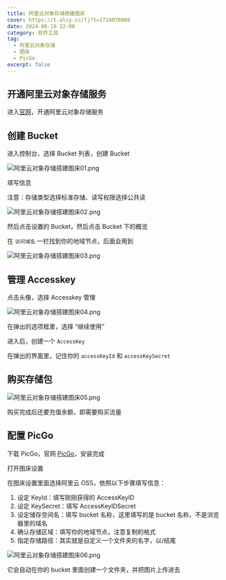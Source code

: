 ```yaml
---
title: 阿里云对象存储搭建图床
cover: https://t.alcy.cc/fj?t=1724076000
date: 2024-08-19 22:00
category: 软件工具
tag: 
  - 阿里云对象存储
  - 图床
  - PicGo
excerpt: false
---
```


## 开通阿里云对象存储服务
进入[官网](https://www.aliyun.com/product/oss)，开通阿里云对象存储服务

## 创建 Bucket
进入控制台，选择 Bucket 列表，创建 Bucket

![阿里云对象存储搭建图床01.png](https://zhf-picture.oss-cn-qingdao.aliyuncs.com/my-img/阿里云对象存储搭建图床01.png)

填写信息

注意：存储类型选择标准存储、读写权限选择公共读

![阿里云对象存储搭建图床02.png](https://zhf-picture.oss-cn-qingdao.aliyuncs.com/my-img/阿里云对象存储搭建图床02.png)

然后点击设置的 Bucket，然后点击 Bucket 下的概览

在 `访问域名` 一栏找到你的地域节点，后面会用到

![阿里云对象存储搭建图床03.png](https://zhf-picture.oss-cn-qingdao.aliyuncs.com/my-img/阿里云对象存储搭建图床03.png)

## 管理 Accesskey
点击头像，选择 Accesskey 管理

![阿里云对象存储搭建图床04.png](https://zhf-picture.oss-cn-qingdao.aliyuncs.com/my-img/阿里云对象存储搭建图床04.png)

在弹出的选项框里，选择 “继续使用”

进入后，创建一个 `AccessKey`

在弹出的界面里，记住你的 `accessKeyId` 和 `accessKeySecret`

## 购买存储包
![阿里云对象存储搭建图床05.png](https://zhf-picture.oss-cn-qingdao.aliyuncs.com/my-img/阿里云对象存储搭建图床05.png)

购买完成后还要充值余额，即需要购买流量

## 配置 PicGo
下载 PicGo，官网 [PicGo](https://molunerfinn.com/PicGo/)，安装完成

打开图床设置

在图床设置里面选择阿里云 OSS，依照以下步骤填写信息：

1. 设定 KeyId：填写刚刚获得的 AccessKeyID
2. 设定 KeySecret：填写 AccessKeyIDSecret
3. 设定储存空间名：填写 bucket 名称，这里填写的是 bucket 名称，不是浏览器里的域名
4. 确认存储区域：填写你的地域节点，注意复制的格式
5. 指定存储路径：其实就是自定义一个文件夹的名字，以/结尾

![阿里云对象存储搭建图床06.png](https://zhf-picture.oss-cn-qingdao.aliyuncs.com/my-img/阿里云对象存储搭建图床06.png)

它会自动在你的 bucket 里面创建一个文件夹，并把图片上传进去

